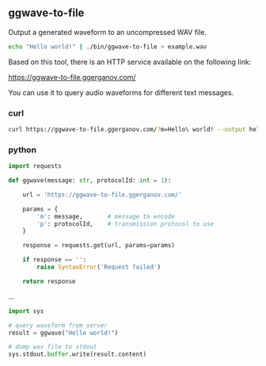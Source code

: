 ## ggwave-to-file

Output a generated waveform to an uncompressed WAV file.

```bash
echo "Hello world!" | ./bin/ggwave-to-file > example.wav
```

Based on this tool, there is an HTTP service available on the following link:

https://ggwave-to-file.ggerganov.com/

You can use it to query audio waveforms for different text messages.

### curl

```bash
curl https://ggwave-to-file.ggerganov.com/?m=Hello\ world! --output hello.wav
```

### python

```python
import requests

def ggwave(message: str, protocolId: int = 1):

    url = 'https://ggwave-to-file.ggerganov.com/'

    params = {
        'm': message,       # message to encode
        'p': protocolId,    # transmission protocol to use
    }

    response = requests.get(url, params=params)

    if response == '':
        raise SyntaxError('Request failed')

    return response

```

...

```python
import sys

# query waveform from server
result = ggwave("Hello world!")

# dump wav file to stdout
sys.stdout.buffer.write(result.content)

```
